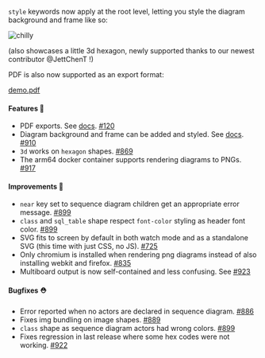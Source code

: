 `style` keywords now apply at the root level, letting you style the diagram background and frame like so:

![chilly](https://user-images.githubusercontent.com/3120367/221755385-22e9078e-a8db-418d-81e4-282c8b33f1d7.svg)

(also showcases a little 3d hexagon, newly supported thanks to our newest contributor @JettChenT !)

PDF is also now supported as an export format:

[demo.pdf](https://github.com/terrastruct/d2/files/10846644/demo.pdf)

#### Features 🚀

- PDF exports. See [docs](https://d2lang.com/tour/exports#pdf). [#120](https://github.com/terrastruct/d2/issues/120)
- Diagram background and frame can be added and styled. See [docs](https://d2lang.com/tour/style#root). [#910](https://github.com/terrastruct/d2/pull/910)
- `3d` works on `hexagon` shapes. [#869](https://github.com/terrastruct/d2/issues/869)
- The arm64 docker container supports rendering diagrams to PNGs. [#917](https://github.com/terrastruct/d2/pull/917)

#### Improvements 🧹

- `near` key set to sequence diagram children get an appropriate error message. [#899](https://github.com/terrastruct/d2/pull/899)
- `class` and `sql_table` shape respect `font-color` styling as header font color. [#899](https://github.com/terrastruct/d2/pull/899)
- SVG fits to screen by default in both watch mode and as a standalone SVG (this time with just CSS, no JS). [#725](https://github.com/terrastruct/d2/pull/725)
- Only chromium is installed when rendering png diagrams instead of also installing webkit and firefox. [#835](https://github.com/terrastruct/d2/issues/835)
- Multiboard output is now self-contained and less confusing. See [#923](https://github.com/terrastruct/d2/pull/923)

#### Bugfixes ⛑️

- Error reported when no actors are declared in sequence diagram. [#886](https://github.com/terrastruct/d2/pull/886)
- Fixes img bundling on image shapes. [#889](https://github.com/terrastruct/d2/issues/889)
- `class` shape as sequence diagram actors had wrong colors. [#899](https://github.com/terrastruct/d2/pull/899)
- Fixes regression in last release where some hex codes were not working. [#922](https://github.com/terrastruct/d2/pull/922)
